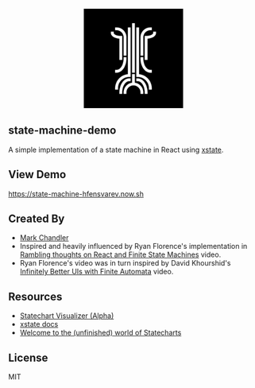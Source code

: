 <p align="center">
  <img width="200" src="./logo.png" alt="jest-matcher-structure">
</p>

<h2>
  state-machine-demo
</h2>

A simple implementation of a state machine in React using [xstate](https://github.com/davidkpiano/xstate).

## View Demo

https://state-machine-hfensvarev.now.sh

## Created By

* [Mark Chandler](http://github.com/lionize)
* Inspired and heavily influenced by Ryan Florence's implementation in [Rambling thoughts on React and Finite State Machines](https://www.youtube.com/watch?v=MkdV2-U16tc) video.
* Ryan Florence's video was in turn inspired by David Khourshid's [Infinitely Better UIs with Finite Automata](https://www.youtube.com/watch?v=VU1NKX6Qkxc&t=510s) video.

## Resources

* [Statechart Visualizer (Alpha)](https://codepen.io/davidkpiano/pen/ayWKJO/)
* [xstate docs](http://davidkpiano.github.io/xstate/docs)
* [Welcome to the (unfinished) world of Statecharts](https://statecharts.github.io/)

## License

MIT
